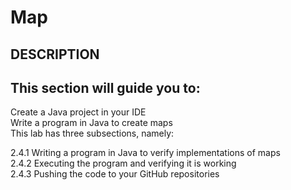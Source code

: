 # Map
## DESCRIPTION

## This section will guide you to:

Create a Java project in your IDE\
Write a program in Java to create maps\
This lab has three subsections, namely:

2.4.1 Writing a program in Java to verify implementations of maps\
2.4.2 Executing the program and verifying it is working\
2.4.3 Pushing the code to your GitHub repositories
